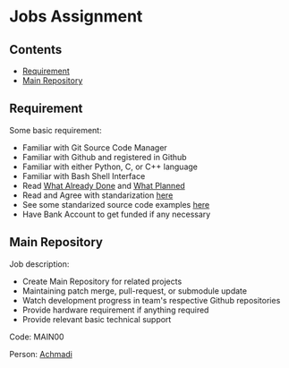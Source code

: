 # Jobs Assignment

## Contents
- [Requirement](https://github.com/mekatronik-achmadi/md_tutorial/blob/master/internship/task_0/jobs.md#requirement)
- [Main Repository](https://github.com/mekatronik-achmadi/md_tutorial/blob/master/internship/task_0/jobs.md#main-repository)

## Requirement

Some basic requirement:
- Familiar with Git Source Code Manager
- Familiar with Github and registered in Github
- Familiar with either Python, C, or C++ language
- Familiar with Bash Shell Interface
- Read [What Already Done](https://github.com/mekatronik-achmadi/md_tutorial/blob/master/internship/task_0/done.md) and [What Planned](https://github.com/mekatronik-achmadi/md_tutorial/blob/master/internship/task_0/planned.md)
- Read and Agree with standarization [here](https://github.com/mekatronik-achmadi/md_tutorial/blob/master/internship/task_0/rules.md)
- See some standarized source code examples [here](https://github.com/mekatronik-achmadi/md_tutorial/tree/master/internship/task_0/examples)
- Have Bank Account to get funded if any necessary

## Main Repository

Job description:
- Create Main Repository for related projects
- Maintaining patch merge, pull-request, or submodule update
- Watch development progress in team's respective Github repositories
- Provide hardware requirement if anything required
- Provide relevant basic technical support

Code: MAIN00

Person: [Achmadi](https://github.com/mekatronik-achmadi/)

